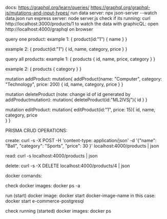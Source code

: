 docs: https://graphql.org/learn/queries/
https://graphql.org/graphql-js/mutations-and-input-types/
run data server: npx json-server --watch data.json
run express server: node server.js
check if its running: curl http://localhost:3000/products/1
to watch the data with graphicQL: open http://localhost:4000/graphql on browser

query one product:
example 1:
{
  product(id:"1") {
    name
  }
}

example 2:
{
  product(id:"1") {
    id,
    name,
    category,
    price
  }
}

query all products:
example 1:
{
  products {
    id,
    name,
    price,
    category
  }
}

example 2:
{
  products {
		category
  }
}

mutation addProduct:
mutation{
  addProduct(name: "Computer", category: "Technology", price: 200) {
    id,
    name,
    category,
    price
  }
}

mutation deleteProduct (note: change id of id generated by addProductmutation):
mutation{
  deleteProduct(id:"ML2lVSj"){
    id
  }
}

mutation editProduct:
mutation{
	editProduct(id:"1", price: 15){
  	id,
  	name,
  	category,
  	price  
	}
}

PRISMA CRUD OPERATIONS:

create:
 curl -s -X POST -H 'content-type: application/json' -d '{"name": "Ball", "category": "Sports", "price": 30 }' localhost:4000/products | json

read:
curl -s localhost:4000/products | json

delete:
 curl -s -X DELETE localhost:4000/products/4 | json

docker comands:

check docker images:
docker ps -a

run (start) docker image:
docker start docker-image-name
in this case: docker start e-commerce-postgresql

check running (started) docker images:
docker ps
